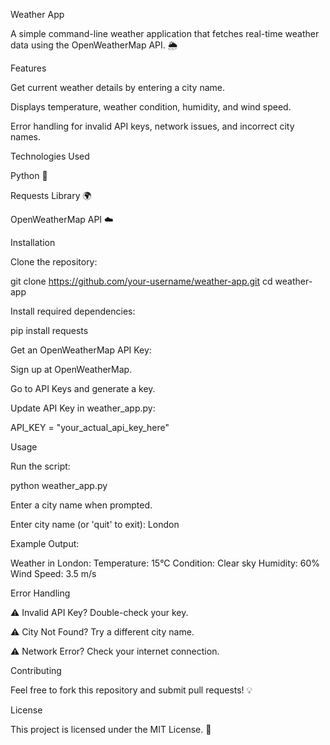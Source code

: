 Weather App

A simple command-line weather application that fetches real-time weather data using the OpenWeatherMap API. 🌦️

Features

Get current weather details by entering a city name.

Displays temperature, weather condition, humidity, and wind speed.

Error handling for invalid API keys, network issues, and incorrect city names.

Technologies Used

Python 🐍

Requests Library 🌍

OpenWeatherMap API ☁️

Installation

Clone the repository:

git clone https://github.com/your-username/weather-app.git
cd weather-app

Install required dependencies:

pip install requests

Get an OpenWeatherMap API Key:

Sign up at OpenWeatherMap.

Go to API Keys and generate a key.

Update API Key in weather_app.py:

API_KEY = "your_actual_api_key_here"

Usage

Run the script:

python weather_app.py

Enter a city name when prompted.

Enter city name (or 'quit' to exit): London

Example Output:

Weather in London:
Temperature: 15°C
Condition: Clear sky
Humidity: 60%
Wind Speed: 3.5 m/s

Error Handling

⚠️ Invalid API Key? Double-check your key.

⚠️ City Not Found? Try a different city name.

⚠️ Network Error? Check your internet connection.

Contributing

Feel free to fork this repository and submit pull requests! 💡

License

This project is licensed under the MIT License. 📜

